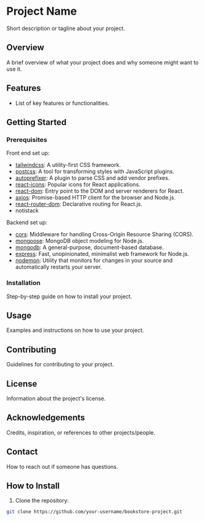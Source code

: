 # Project Name

Short description or tagline about your project.

## Overview

A brief overview of what your project does and why someone might want to use it.

## Features

- List of key features or functionalities.

## Getting Started

### Prerequisites

Front end set up:

- [tailwindcss](https://tailwindcss.com/): A utility-first CSS framework.
- [postcss](https://postcss.org/): A tool for transforming styles with JavaScript plugins.
- [autoprefixer](https://autoprefixer.github.io/): A plugin to parse CSS and add vendor prefixes.
- [react-icons](https://react-icons.github.io/react-icons/): Popular icons for React applications.
- [react-dom](https://reactjs.org/docs/react-dom.html): Entry point to the DOM and server renderers for React.
- [axios](https://axios-http.com/): Promise-based HTTP client for the browser and Node.js.
- [react-router-dom](https://reactrouter.com/web/guides/quick-start): Declarative routing for React.js.
- notistack

Backend set up:

- [cors](https://www.npmjs.com/package/cors): Middleware for handling Cross-Origin Resource Sharing (CORS).
- [mongoose](https://mongoosejs.com/): MongoDB object modeling for Node.js.
- [mongodb](https://www.mongodb.com/): A general-purpose, document-based database.
- [express](https://expressjs.com/): Fast, unopinionated, minimalist web framework for Node.js.
- [nodemon](https://nodemon.io/): Utility that monitors for changes in your source and automatically restarts your server.

### Installation

Step-by-step guide on how to install your project.

## Usage

Examples and instructions on how to use your project.

## Contributing

Guidelines for contributing to your project.

## License

Information about the project's license.

## Acknowledgements

Credits, inspiration, or references to other projects/people.

## Contact

How to reach out if someone has questions.

## How to Install

1. Clone the repository:

```bash
git clone https://github.com/your-username/bookstore-project.git

```
